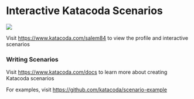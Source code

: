 # Interactive Katacoda Scenarios

[![](http://shields.katacoda.com/katacoda/salem84/count.svg)](https://www.katacoda.com/salem84 "Get your profile on Katacoda.com")

Visit https://www.katacoda.com/salem84 to view the profile and interactive scenarios

### Writing Scenarios
Visit https://www.katacoda.com/docs to learn more about creating Katacoda scenarios

For examples, visit https://github.com/katacoda/scenario-example
